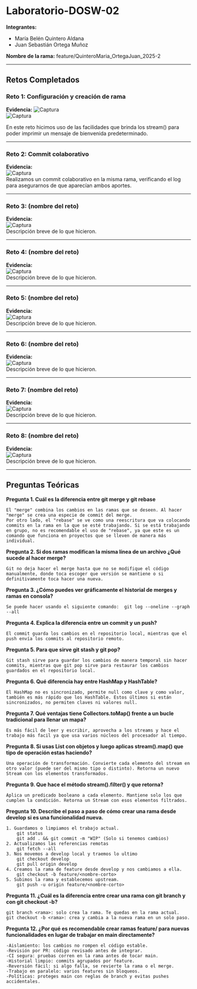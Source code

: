 # Laboratorio-DOSW-02

**Integrantes:**
- María Belén Quintero Aldana  
- Juan Sebastián Ortega Muñoz  

**Nombre de la rama:** feature/QuinteroMaria_OrtegaJuan_2025-2  

---

## Retos Completados

### Reto 1: Configuración y creación de rama
**Evidencia:**
![Captura](./Quintero_Ortega/imagenes/reto1.png)  
![Captura](./Quintero_Ortega/imagenes/reto1salida.png)  

En este reto hicimos uso de las facilidades que brinda los stream() para poder imprimir un mensaje de bienvenida predeterminado.


---

### Reto 2: Commit colaborativo
**Evidencia:**  
![Captura](./Quintero_Ortega/imagenes/reto2_log.png)  
Realizamos un commit colaborativo en la misma rama, verificando el log para asegurarnos de que aparecían ambos aportes.  

---

### Reto 3: (nombre del reto)
**Evidencia:**  
![Captura](./Quintero_Ortega/imagenes/reto3.png)  
Descripción breve de lo que hicieron.  

---

### Reto 4: (nombre del reto)
**Evidencia:**  
![Captura](./Quintero_Ortega/imagenes/reto4.png)  
Descripción breve de lo que hicieron.  

---

### Reto 5: (nombre del reto)
**Evidencia:**  
![Captura](./Quintero_Ortega/imagenes/reto5.png)  
Descripción breve de lo que hicieron.  

---

### Reto 6: (nombre del reto)
**Evidencia:**  
![Captura](./Quintero_Ortega/imagenes/reto6.png)  
Descripción breve de lo que hicieron.  

---

### Reto 7: (nombre del reto)
**Evidencia:**  
![Captura](./Quintero_Ortega/imagenes/reto7.png)  
Descripción breve de lo que hicieron.  

---

### Reto 8: (nombre del reto)
**Evidencia:**  
![Captura](./Quintero_Ortega/imagenes/reto8.png)  
Descripción breve de lo que hicieron.  

---

## Preguntas Teóricas
**Pregunta 1. Cuál es la diferencia entre git merge y git rebase**

	El "merge" combina los cambios en las ramas que se deseen. Al hacer "merge" se crea una especie de commit del merge. 
	Por otro lado, el "rebase" se ve como una reescritura que va colocando commits en la rama en la que se esté trabajando. Si se está trabajando en grupo, no es recomendable el uso de "rebase", ya que este es un comando que funciona en proyectos que se lleven de manera más individual.

**Pregunta 2. Si dos ramas modifican la misma línea de un archivo ¿Qué sucede al hacer merge?**

	Git no deja hacer el merge hasta que no se modifique el código manualmente, donde toca escoger que versión se mantiene o si definitivamente toca hacer una nueva.

**Pregunta 3. ¿Cómo puedes ver gráficamente el historial de merges y ramas en consola?**

	Se puede hacer usando el siguiente comando:  git log --oneline --graph --all

**Pregunta 4. Explica la diferencia entre un commit y un push?**

	El commit guarda los cambios en el repositorio local, mientras que el push envía los commits al repositorio remoto.

**Pregunta 5. Para que sirve git stash y git pop?**

	Git stash sirve para guardar los cambios de manera temporal sin hacer commits, mientras que git pop sirve para restaurar los cambios guardados en el repositorio local.

**Pregunta 6. Qué diferencia hay entre HashMap y HashTable?**

	El HashMap no es sincronizado, permite null como clave y como valor, también es más rápido que los HashTable. Estos últimos si están sincronizados, no permiten claves ni valores null.

**Pregunta 7. Qué ventajas tiene Collectors.toMap() frente a un bucle tradicional para llenar un mapa?**

	Es más fácil de leer y escribir, aprovecha a los streams y hace el trabajo más facil ya que usa varios núcleos del procesador al tiempo.

**Pregunta 8. Si usas List con objetos y luego aplicas stream().map() que tipo de operación estas haciendo?**

	Una operación de transformación. Convierte cada elemento del stream en otro valor (puede ser del mismo tipo o distinto). Retorna un nuevo Stream con los elementos transformados.

**Pregunta 9. Que hace el método stream().filter() y que retorna?** 

	Aplica un predicado booleano a cada elemento. Mantiene solo los que cumplen la condición. Retorna un Stream con esos elementos filtrados.

**Pregunta 10. Describe el paso a paso de cómo crear una rama desde develop si es una funcionalidad nueva.**

	1. Guardamos o limpiamos el trabajo actual.
		git status
		git add . && git commit -m "WIP" (Solo si tenemos cambios)
	2. Actualizamos las referencias remotas
		git fetch --all
	3. Nos movemos a develop local y traemos lo ultimo
		git checkout develop
		git pull origin develop
	4. Creamos la rama de feature desde develop y nos cambiamos a ella.
		git checkout -b feature/<nombre-corto>
	5. Subimos la rama y establecemos upstream.
		git push -u origin feature/<nombre-corto>


**Pregunta 11. ¿Cuál es la diferencia entre crear una rama con git branch y con git checkout -b?**

	git branch <rama>: solo crea la rama. Te quedas en la rama actual.
	git checkout -b <rama>: crea y cambia a la nueva rama en un solo paso.

**Pregunta 12. ¿Por qué es recomendable crear ramas feature/ para nuevas funcionalidades en lugar de trabajar en main directamente?**

	-Aislamiento: los cambios no rompen el código estable.
	-Revisión por PR: código revisado antes de integrar.
	-CI segura: pruebas corren en la rama antes de tocar main.
	-Historial limpio: commits agrupados por feature.
	-Reversión fácil: si algo falla, se revierte la rama o el merge.
	-Trabajo en paralelo: varios features sin bloqueos.
	-Políticas: proteges main con reglas de branch y evitas pushes accidentales.